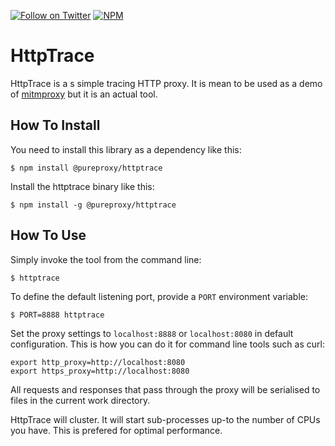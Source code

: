 [![Follow on Twitter](https://img.shields.io/twitter/follow/pdp.svg?logo=twitter)](https://twitter.com/pdp)
[![NPM](https://img.shields.io/npm/v/@pureproxy/httptrace.svg)](https://www.npmjs.com/package/@pureproxy/httptrace)

# HttpTrace

HttpTrace is a s simple tracing HTTP proxy. It is mean to be used as a demo of [mitmproxy](https://github.com/pureproxy/pureproxy) but it is an actual tool.

## How To Install

You need to install this library as a dependency like this:

```
$ npm install @pureproxy/httptrace
```

Install the httptrace binary like this:

```
$ npm install -g @pureproxy/httptrace
```

## How To Use

Simply invoke the tool from the command line:

```
$ httptrace
```

To define the default listening port, provide a `PORT` environment variable:

```
$ PORT=8888 httptrace
```

Set the proxy settings to `localhost:8888` or `localhost:8080` in default configuration. This is how you can do it for command line tools such as curl:

```
export http_proxy=http://localhost:8080
export https_proxy=http://localhost:8080
```

All requests and responses that pass through the proxy will be serialised to files in the current work directory.

HttpTrace will cluster. It will start sub-processes up-to the number of CPUs you have. This is prefered for optimal performance.
